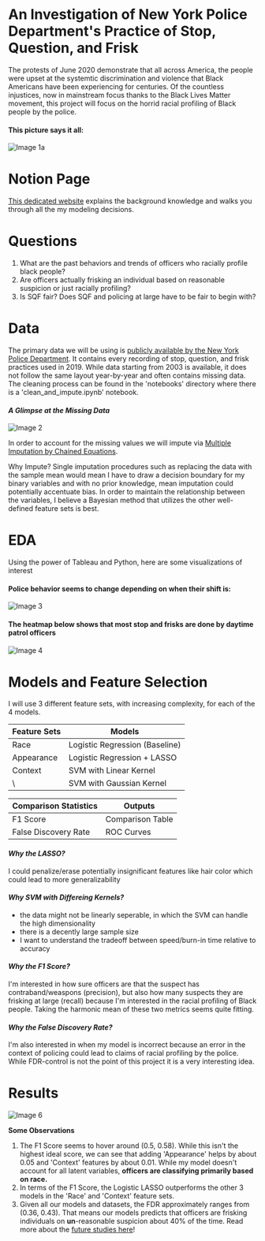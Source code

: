 # An Investigation of New York Police Department's Practice of Stop, Question, and Frisk

The protests of June 2020 demonstrate that all across America, the people were upset at the systemtic discrimination and violence that Black Americans have been experiencing for centuries. Of the countless injustices, now in mainstream focus thanks to the Black Lives Matter movement, this project will focus on the horrid racial profiling of Black people by the police.

#### This picture says it all:
![Image 1a](https://github.com/WinsonTruong/police/blob/master/images/frisk_v_arrest2.png)


# Notion Page
[This dedicated website](https://www.tinyurl.com/stopSQF/) explains the background knowledge and walks you through all the my modeling decisions. 


# Questions 
1. What are the past behaviors and trends of officers who racially profile black people?
2. Are officers actually frisking an individual based on reasonable suspicion or just racially profiling?
3. Is SQF fair? Does SQF and policing at large have to be fair to begin with?

# Data
The primary data we will be using is [publicly available by the New York Police Department](https://www1.nyc.gov/site/nypd/stats/reports-analysis/stopfrisk.page). It contains every recording of stop, question, and frisk practices used in 2019. While data starting from 2003 is available, it does not follow the same layout year-by-year and often contains missing data. The cleaning process can be found in the 'notebooks' directory where there is a 'clean_and_impute.ipynb' notebook.

#### _A Glimpse at the Missing Data_

![Image 2](https://github.com/WinsonTruong/police/blob/master/images/missing_data.png)

In order to account for the missing values we will impute via [Multiple Imputation by Chained Equations](https://www.ncbi.nlm.nih.gov/pmc/articles/PMC3074241/).

Why Impute? Single imputation procedures such as replacing the data with the sample mean would mean I have to draw a decision boundary for my binary variables and with no prior knowledge, mean imputation could potentially accentuate bias. In order to maintain the relationship between the variables, I believe a Bayesian method that utilizes the other well-defined feature sets is best.

# EDA
Using the power of Tableau and Python, here are some visualizations of interest

#### Police behavior seems to change depending on when their shift is:
![Image 3](https://github.com/WinsonTruong/police/blob/master/images/bronx_queens.png)



#### The heatmap below shows that most stop and frisks are done by daytime patrol officers
![Image 4](https://github.com/WinsonTruong/police/blob/master/images/police_rank.png)



# Models and Feature Selection

I will use 3 different feature sets, with increasing complexity, for each of the 4 models. 


**Feature Sets**      | **Models**
--------------------- | -------------
Race                  | Logistic Regression (Baseline)
Appearance            | Logistic Regression + LASSO
Context               | SVM with Linear Kernel
\                     | SVM with Gaussian Kernel

**Comparison Statistics** | **Outputs**
------------------------  | -------------
F1 Score                  | Comparison Table
False Discovery Rate      | ROC Curves

#### _Why the LASSO?_
I could penalize/erase potentially insignificant features like hair color which could lead to more generalizability

#### _Why SVM with Differeing Kernels?_
- the data might not be linearly seperable, in which the SVM can handle the high dimensionality
- there is a decently large sample size
- I want to understand the tradeoff between speed/burn-in time relative to accuracy

#### _Why the F1 Score?_
I'm interested in how sure officers are that the suspect has contraband/weaspons (precision), but also how many suspects they are frisking at large (recall) because I'm interested in the racial profiling of Black people. Taking the harmonic mean of these two metrics seems quite fitting.

#### _Why the False Discovery Rate?_
I'm also interested in when my model is incorrect because an error in the context of policing could lead to claims of racial profiling by the police. While FDR-control is not the point of this project it is a very interesting idea.



# Results

![Image 6](https://github.com/WinsonTruong/police/blob/master/images/summary_metrics.png)

**Some Observations**
1. The F1 Score seems to hover around (0.5, 0.58). While this isn't the highest ideal score, we can see that adding 'Appearance' helps by about 0.05 and 'Context' features by about 0.01. While my model doesn't account for all latent variables, **officers are classifying primarily based on race.**
2. In terms of the F1 Score, the Logistic LASSO outperforms the other 3 models in the 'Race' and 'Context' feature sets.
3. Given all our models and datasets, the FDR approximately ranges from (0.36,  0.43). That means our models predicts that officers are frisking individuals on **un**-reasonable suspicion about 40% of the time. Read more about the [future studies here](https://www.notion.so/winsontruong/Conclusion-ae24f3b9aa0b4b678eadc2375c39c578)!


